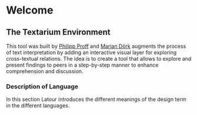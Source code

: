 # Welcome 
## The Textarium Environment

[](/txt#[136],[H][idcbeec52871][719-725][736.3333693000133-468.99701068514946],[H][idcbeec52871][731-738][738.3408625320425-507.9970412027276])

This tool was built by <a class="noninteractive" href="https://philippproff.eu">Philipp Proff</a> and  <a class="noninteractive" href="https://mariandoerk.de">Marian Dörk</a> augments the process of text interpretation by adding an interactive visual layer for exploring cross-textual relations. The idea is to create a tool that allows to explore and present findings to peers in a step-by-step manner to enhance comprehension and discussion.


### Description of Language

[](/txt#[136],[H][idcbeec52871][719-725][736.3333693000133-468.99701068514946],[H][idcbeec52871][731-738][738.3408625320425-507.9970412027276])

In this section Latour introduces the different meanings of the design term in the different languages. 




